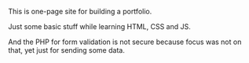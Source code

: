 This is one-page site for building a portfolio.

Just some basic stuff while learning HTML, CSS and JS. 

And the PHP for form validation is not secure because focus was not on that, yet just for sending some data.
